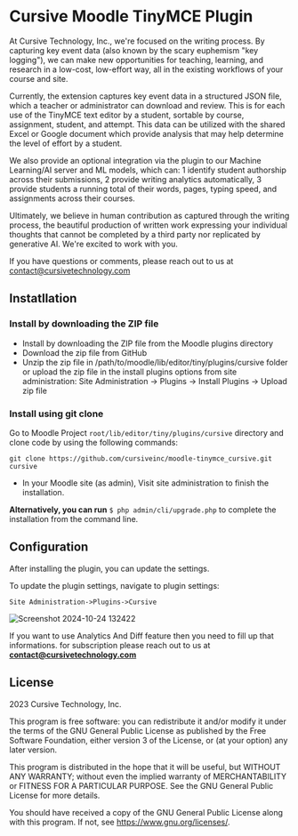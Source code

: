# Cursive Moodle TinyMCE Plugin #

At Cursive Technology, Inc., we're focused on the writing process. By capturing key event data (also known by the scary euphemism "key logging"), we can make new opportunities for teaching, learning, and research in a low-cost, low-effort way, all in the existing workflows of your course and site.

Currently, the extension captures key event data in a structured JSON file, which a teacher or administrator can download and review. This is for each use of the TinyMCE text editor by a student, sortable by course, assignment, student, and attempt. This data can be utilized with the shared Excel or Google document which provide analysis that may help determine the level of effort by a student.

We also provide an optional integration via the plugin to our Machine Learning/AI server and ML models, which can: 1 identify student authorship across their submissions, 2 provide writing analytics automatically, 3 provide students a running total of their words, pages, typing speed, and assignments across their courses.

Ultimately, we believe in human contribution as captured through the writing process, the beautiful production of written work expressing your individual thoughts that cannot be completed by a third party nor replicated by generative AI. We're excited to work with you.

If you have questions or comments, please reach out to us at contact@cursivetechnology.com


## Instatllation

### Install by downloading the ZIP file
- Install by downloading the ZIP file from the Moodle plugins directory
- Download the zip file from GitHub
- Unzip the zip file in /path/to/moodle/lib/editor/tiny/plugins/cursive folder or upload the zip file in the install plugins options from site administration: Site Administration -> Plugins -> Install Plugins -> Upload zip file

### Install using git clone

Go to Moodle Project `root/lib/editor/tiny/plugins/cursive` directory and clone code by using the following commands:

```
git clone https://github.com/cursiveinc/moodle-tinymce_cursive.git cursive
```
- In your Moodle site (as admin), Visit site administration to finish the installation.

**Alternatively, you can run**
``$ php admin/cli/upgrade.php``
to complete the installation from the command line.

## Configuration
After installing the plugin, you can update the settings.

To update the plugin settings, navigate to plugin settings: 

 `Site Administration->Plugins->Cursive`
  
![Screenshot 2024-10-24 132422](https://github.com/user-attachments/assets/f176ce08-37d7-4c52-8a09-cade09fcbb99)

If you want to use Analytics And Diff feature then you need to fill up that informations.
for subscription please reach out to us at **contact@cursivetechnology.com**

## License
2023 Cursive Technology, Inc.

This program is free software: you can redistribute it and/or modify it under the terms of the GNU General Public License as published by the Free Software Foundation, either version 3 of the License, or (at your option) any later version.

This program is distributed in the hope that it will be useful, but WITHOUT ANY WARRANTY; without even the implied warranty of MERCHANTABILITY or FITNESS FOR A PARTICULAR PURPOSE. See the GNU General Public License for more details.

You should have received a copy of the GNU General Public License along with this program. If not, see https://www.gnu.org/licenses/.
